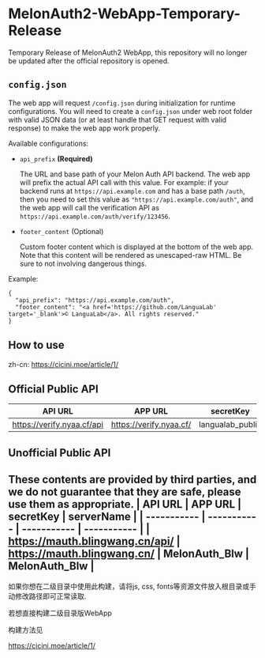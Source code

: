 # MelonAuth2-WebApp-Temporary-Release
Temporary Release of MelonAuth2 WebApp, this repository will no longer be updated after the official repository is opened.

## `config.json`

The web app will request `/config.json` during initialization for runtime configurations. You will need to create a `config.json` under web root folder with valid JSON data (or at least handle that GET request with valid response) to make the web app work properly.

Available configurations:

* `api_prefix` **(Required)**

    The URL and base path of your Melon Auth API backend. The web app will prefix the actual API call with this value. For example: if your backend runs at `https://api.example.com` and has a base path `/auth`, then you need to set this value as `"https://api.example.com/auth"`, and the web app will call the verification API as `https://api.example.com/auth/verify/123456`.
   
* `footer_content` (Optional)

    Custom footer content which is displayed at the bottom of the web app. Note that this content will be rendered as unescaped-raw HTML. Be sure to not involving dangerous things.

Example:
```shell script
{
  "api_prefix": "https://api.example.com/auth",
  "footer_content": "<a href='https://github.com/LanguaLab' target='_blank'>© LanguaLab</a>. All rights reserved."
}
```
## How to use
zh-cn: https://cicini.moe/article/1/

## Official Public API
| API URL | APP URL | secretKey | serverName |
| ----------- | ----------- | ----------- | ----------- |
| https://verify.nyaa.cf/api | https://verify.nyaa.cf/ | langualab_public | langualab |

## Unofficial Public API
These contents are provided by third parties, and we do not guarantee that they are safe, please use them as appropriate.
| API URL | APP URL | secretKey | serverName |
| ----------- | ----------- | ----------- | ----------- |
| https://mauth.blingwang.cn/api/ | https://mauth.blingwang.cn/ | MelonAuth_Blw | MelonAuth_Blw |
------------------------------------

如果你想在二级目录中使用此构建，请将js, css, fonts等资源文件放入根目录或手动修改路径即可正常读取.

若想直接构建二级目录版WebApp

构建方法见

https://cicini.moe/article/1/
